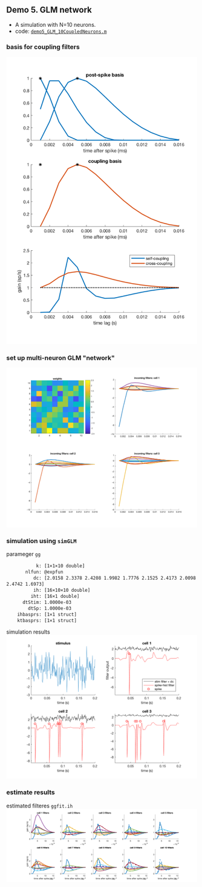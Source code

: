 ## Demo 5. GLM network

* A simulation with N=10 neurons.
* code: [`demo5_GLM_10CoupledNeurons.m`](demo5_GLM_10CoupledNeurons.m)

### basis for coupling filters
![](pic/coupling-filters-basis.png)

### set up multi-neuron GLM "network"
![](pic/coupling-filters-net.png)

### simulation using `simGLM`
parameger `gg`
```
           k: [1×1×10 double]
       nlfun: @expfun
          dc: [2.0158 2.3378 2.4208 1.9982 1.7776 2.1525 2.4173 2.0098 2.4742 1.6973]
          ih: [16×10×10 double]
         iht: [16×1 double]
      dtStim: 1.0000e-03
        dtSp: 1.0000e-03
    ihbasprs: [1×1 struct]
    ktbasprs: [1×1 struct]
```
simulation results
![](pic/simulation.png)

### estimate results
estimated filteres `ggfit.ih`
![](pic/estimate.png)
